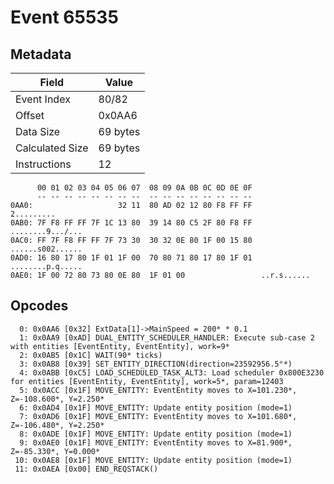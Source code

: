 # Event 65535

## Metadata

| Field           | Value    |
|-----------------|----------|
| Event Index     | 80/82    |
| Offset          | 0x0AA6   |
| Data Size       | 69 bytes |
| Calculated Size | 69 bytes |
| Instructions    | 12       |

```
      00 01 02 03 04 05 06 07  08 09 0A 0B 0C 0D 0E 0F
      -- -- -- -- -- -- -- --  -- -- -- -- -- -- -- --
0AA0:                   32 11  80 AD 02 12 80 F8 FF FF        2.........
0AB0: 7F F8 FF FF 7F 1C 13 80  39 14 80 C5 2F 80 F8 FF  ........9.../...
0AC0: FF 7F F8 FF FF 7F 73 30  30 32 0E 80 1F 00 15 80  ......s002......
0AD0: 16 80 17 80 1F 01 1F 00  70 80 71 80 17 80 1F 01  ........p.q.....
0AE0: 1F 00 72 80 73 80 0E 80  1F 01 00                 ..r.s......     
```

## Opcodes

```
  0: 0x0AA6 [0x32] ExtData[1]->MainSpeed = 200* * 0.1
  1: 0x0AA9 [0xAD] DUAL_ENTITY_SCHEDULER_HANDLER: Execute sub-case 2 with entities [EventEntity, EventEntity], work=9*
  2: 0x0AB5 [0x1C] WAIT(90* ticks)
  3: 0x0AB8 [0x39] SET_ENTITY_DIRECTION(direction=23592956.5°*)
  4: 0x0ABB [0xC5] LOAD_SCHEDULED_TASK_ALT3: Load scheduler 0x800E3230 for entities [EventEntity, EventEntity], work=5*, param=12403
  5: 0x0ACC [0x1F] MOVE_ENTITY: EventEntity moves to X=101.230*, Z=-108.600*, Y=2.250*
  6: 0x0AD4 [0x1F] MOVE_ENTITY: Update entity position (mode=1)
  7: 0x0AD6 [0x1F] MOVE_ENTITY: EventEntity moves to X=101.680*, Z=-106.480*, Y=2.250*
  8: 0x0ADE [0x1F] MOVE_ENTITY: Update entity position (mode=1)
  9: 0x0AE0 [0x1F] MOVE_ENTITY: EventEntity moves to X=81.900*, Z=-85.330*, Y=0.000*
 10: 0x0AE8 [0x1F] MOVE_ENTITY: Update entity position (mode=1)
 11: 0x0AEA [0x00] END_REQSTACK()
```
